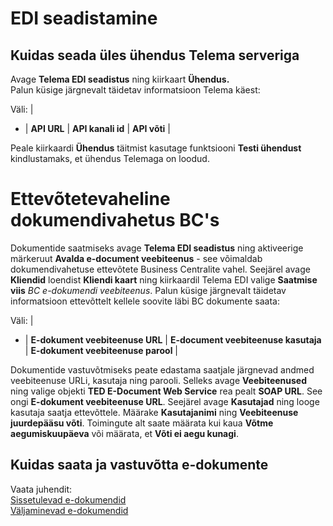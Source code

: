 ---
---
# EDI seadistamine

## Kuidas seada üles ühendus Telema serveriga
Avage **Telema EDI seadistus** ning kiirkaart  **Ühendus.**  
Palun küsige järgnevalt täidetav informatsioon Telema käest:

Väli: |
- |
**API URL** |
**API kanali id** |
**API võti** |

Peale kiirkaardi **Ühendus**  täitmist kasutage funktsiooni **Testi ühendust** kindlustamaks, et ühendus Telemaga on loodud.

# Ettevõtetevaheline dokumendivahetus BC's

Dokumentide saatmiseks avage **Telema EDI seadistus** ning aktiveerige märkeruut **Avalda e-document veebiteenus** - see võimaldab dokumendivahetuse ettevõtete Business Centralite vahel.
Seejärel avage **Kliendid** loendist **Kliendi kaart** ning kiirkaardil Telema EDI valige **Saatmise viis** *BC e-dokumendi veebiteenus*. 
Palun küsige järgnevalt täidetav informatsioon ettevõttelt kellele soovite läbi BC dokumente saata:

Väli: |
- |
**E-dokument veebiteenuse URL** |
**E-document veebiteenuse kasutaja** |
**E-dokument veebiteenuse parool** |

Dokumentide vastuvõtmiseks peate edastama saatjale järgnevad andmed veebiteenuse URLi, kasutaja ning parooli.
Selleks avage **Veebiteenused** ning valige objekti **TED E-Document Web Service** rea pealt **SOAP URL**. See ongi **E-dokument veebiteenuse URL**.
Seejärel avage **Kasutajad** ning looge kasutaja saatja ettevõttele. Määrake **Kasutajanimi** ning **Veebiteenuse juurdepääsu võti**. Toimingute alt saate määrata kui kaua **Võtme aegumiskuupäeva** või määrata, et **Võti ei aegu kunagi**.


## Kuidas saata ja vastuvõtta e-dokumente

Vaata juhendit:  
[Sissetulevad e-dokumendid](inbound-edocuments)  
[Väljaminevad e-dokumendid](outbound-edocuments)
